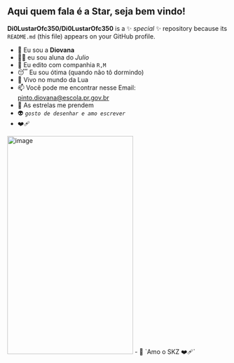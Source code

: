 ## Aqui quem fala é a Star, seja bem vindo!

**Di0LustarOfc350/Di0LustarOfc350** is a ✨ _special_ ✨ repository because its `README.md` (this file) appears on your GitHub profile.

- 🤙 Eu sou a **Diovana**
- 👨‍🏫  eu sou aluna do _Julio_
- 👯 Eu edito com companhia  `R,M`
- 😴 Eu sou ótima (quando não tô dormindo)
- 🌙 Vivo no mundo da Lua
- 📫 Você pode me encontrar nesse Email: [pinto.diovana@escola.pr.gov.br](https://mail.google.com/mail/u/1/#inbox)
- 🌠 As estrelas me prendem
- 👽 _`gosto de desenhar e amo escrever`_
- ❤️‍🩹
<img width="287" height="498" alt="image" src="https://github.com/user-attachments/assets/32d8ed73-248b-4528-987b-64584f472b6f" />
- 🎤 `Amo o SKZ ❤️‍🩹`

